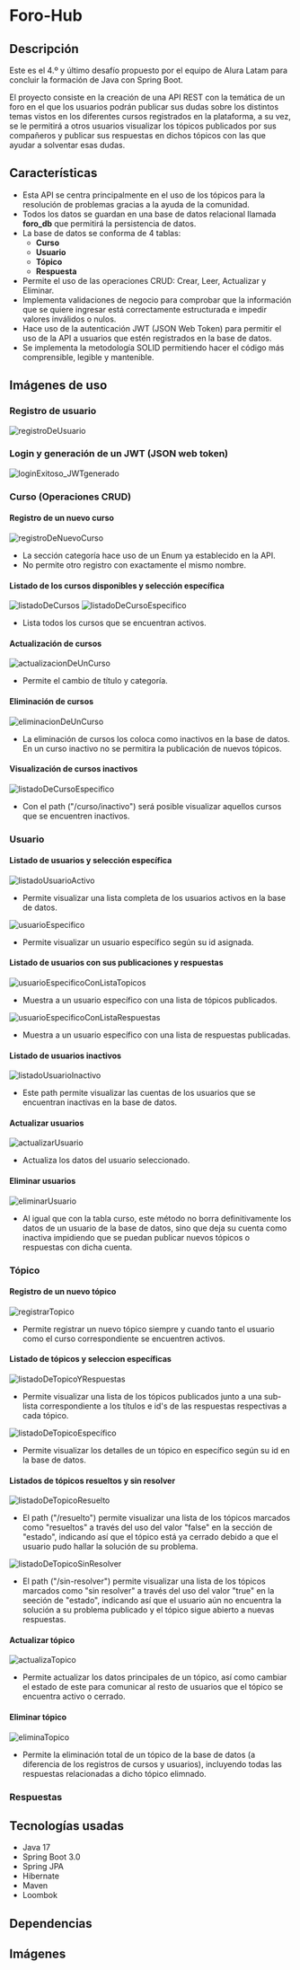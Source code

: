 # Foro-Hub

## Descripción

Este es el 4.º y último desafío propuesto por el equipo de Alura Latam para concluir la formación de Java con Spring Boot.

El proyecto consiste en la creación de una API REST con la temática de un foro en el que los usuarios podrán publicar 
sus dudas sobre los distintos temas vistos en los diferentes cursos registrados en la plataforma, a su vez, se le permitirá
a otros usuarios visualizar los tópicos publicados por sus compañeros y publicar sus respuestas en dichos tópicos con las que
ayudar a solventar esas dudas.

## Características
- Esta API se centra principalmente en el uso de los tópicos para la resolución de problemas gracias a la ayuda de la comunidad.
- Todos los datos se guardan en una base de datos relacional llamada **foro_db** que permitirá la persistencia de datos.
- La base de datos se conforma de 4 tablas: 
    - **Curso**
    - **Usuario**
    - **Tópico**
    - **Respuesta**
- Permite el uso de las operaciones CRUD: Crear, Leer, Actualizar y Eliminar.
- Implementa validaciones de negocio para comprobar que la información que se quiere ingresar está correctamente estructurada
e impedir valores inválidos o nulos.
- Hace uso de la autenticación JWT (JSON Web Token) para permitir el uso de la API a usuarios que estén registrados en la base
de datos.
- Se implementa la metodología SOLID permitiendo hacer el código más comprensible, legible y mantenible.

## Imágenes de uso

### Registro de usuario
![registroDeUsuario](https://github.com/user-attachments/assets/361114ab-8015-4f99-929c-7b2bd012e50d)

### Login y generación de un JWT (JSON web token)
![loginExitoso_JWTgenerado](https://github.com/user-attachments/assets/a010f764-d725-44c9-b257-e77d517dedc7)


### Curso (Operaciones CRUD)

#### Registro de un nuevo curso
![registroDeNuevoCurso](https://github.com/user-attachments/assets/ec2adcbf-08ac-414c-abe3-9d8f8d91f63b)
- La sección categoría hace uso de un Enum ya establecido en la API.
- No permite otro registro con exactamente el mismo nombre.

#### Listado de los cursos disponibles y selección específica
![listadoDeCursos](https://github.com/user-attachments/assets/2494d93a-23ea-418d-868b-281b068ea320)
![listadoDeCursoEspecifico](https://github.com/user-attachments/assets/57165d50-6c8d-45c8-87b0-c3b53304228c)
- Lista todos los cursos que se encuentran activos.

#### Actualización de cursos
![actualizacionDeUnCurso](https://github.com/user-attachments/assets/16073e93-e0a6-4db8-bb28-ca9ce4e79acb)
- Permite el cambio de título y categoría.

#### Eliminación de cursos 
![eliminacionDeUnCurso](https://github.com/user-attachments/assets/bb825e00-4cb4-4ec0-a0e2-43ee699b5c80)
- La eliminación de cursos los coloca como inactivos en la base de datos.
En un curso inactivo no se permitira la publicación de nuevos tópicos.

#### Visualización de cursos inactivos
![listadoDeCursoEspecifico](https://github.com/user-attachments/assets/04923345-2eeb-45a2-9209-6bc8b0d23647)
- Con el path ("/curso/inactivo") será posible visualizar aquellos cursos que se encuentren inactivos.

### Usuario

#### Listado de usuarios y selección específica
![listadoUsuarioActivo](https://github.com/user-attachments/assets/2abeacff-889c-44e7-ac10-7ed97266c68c)
- Permite visualizar una lista completa de los usuarios activos en la base de datos.

![usuarioEspecifico](https://github.com/user-attachments/assets/bb478356-8462-4fd4-9d62-ddb0d37716c4)
- Permite visualizar un usuario específico según su id asignada.

#### Listado de usuarios con sus publicaciones y respuestas
![usuarioEspecificoConListaTopicos](https://github.com/user-attachments/assets/784d929a-c0cc-48d7-8df4-61030b16a14e)
- Muestra a un usuario específico con una lista de tópicos publicados.


![usuarioEspecificoConListaRespuestas](https://github.com/user-attachments/assets/3c513c95-e6b7-4f23-bbee-8872b8f5be7f)
- Muestra a un usuario específico con una lista de respuestas publicadas.

#### Listado de usuarios inactivos
![listadoUsuarioInactivo](https://github.com/user-attachments/assets/1369b338-255f-4303-96bb-5b51806bd2ff)
- Este path permite visualizar las cuentas de los usuarios que se encuentran inactivas en la base de datos.

#### Actualizar usuarios
![actualizarUsuario](https://github.com/user-attachments/assets/ee9d0686-5870-4d34-9cfb-b67d71aab519)
- Actualiza los datos del usuario seleccionado.

#### Eliminar usuarios
![eliminarUsuario](https://github.com/user-attachments/assets/74ed7429-47f9-49a3-ab6b-7f6e180d1afa)
- Al igual que con la tabla curso, este método no borra definitivamente los datos de un usuario de la base de datos, sino que deja su cuenta como inactiva impidiendo que se puedan publicar nuevos tópicos o respuestas con dicha cuenta.


### Tópico

#### Registro de un nuevo tópico
![registrarTopico](https://github.com/user-attachments/assets/4f5f8422-daa4-4477-8739-6108c94e3223)
- Permite registrar un nuevo tópico siempre y cuando tanto el usuario como el curso correspondiente se encuentren activos.

#### Listado de tópicos y seleccion específicas
![listadoDeTopicoYRespuestas](https://github.com/user-attachments/assets/a8043746-91fd-41e9-9efe-9e6127464652)
- Permite visualizar una lista de los tópicos publicados junto a una sub-lista correspondiente a los títulos e id's de las respuestas respectivas a cada tópico.

![listadoDeTopicoEspecífico](https://github.com/user-attachments/assets/febdab28-cbc7-46cd-a7fa-e8aaaeb5c129)
- Permite visualizar los detalles de un tópico en específico según su id en la base de datos.

#### Listados de tópicos resueltos y sin resolver
![listadoDeTopicoResuelto](https://github.com/user-attachments/assets/a7226885-567b-4718-b410-ff2bee2c0192)
- El path ("/resuelto") permite visualizar una lista de los tópicos marcados como "resueltos" a través del uso del valor "false" en la sección de "estado", indicando así que el tópico está ya cerrado debido a que el usuario pudo hallar la solución de su problema.

![listadoDeTopicoSinResolver](https://github.com/user-attachments/assets/9d3b21b5-3b96-481b-b076-b7fd1c573d7b)
- El path ("/sin-resolver") permite visualizar una lista de los tópicos marcados como "sin resolver" a través del uso del valor "true" en la seeción de "estado", indicando así que el usuario aún no encuentra la solución a su problema publicado y el tópico sigue abierto a nuevas respuestas.

#### Actualizar tópico
![actualizaTopico](https://github.com/user-attachments/assets/3d9bb369-7e07-4e20-a45a-fc915d89ed8d)
- Permite actualizar los datos principales de un tópico, así como cambiar el estado de este para comunicar al resto de usuarios que el tópico se encuentra activo o cerrado.

#### Eliminar tópico
![eliminaTopico](https://github.com/user-attachments/assets/9ae0e284-ab01-4129-be56-179c8d8a5f32)
- Permite la eliminación total de un tópico de la base de datos (a diferencia de los registros de cursos y usuarios), incluyendo todas las respuestas relacionadas a dicho tópico elimnado.


### Respuestas

## Tecnologías usadas
- Java 17
- Spring Boot 3.0
- Spring JPA
- Hibernate
- Maven
- Loombok

## Dependencias

## Imágenes 

